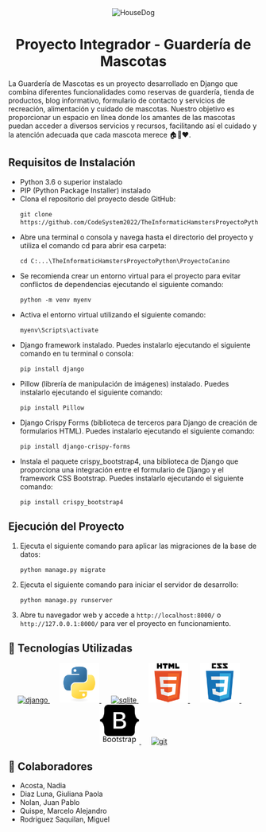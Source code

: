 <div align="center">
  <img src="https://i.pinimg.com/564x/91/aa/7a/91aa7a7a03e62ae64a47a9e5f3f0d84f.jpg" alt="HouseDog" width="15%">
  <h1>Proyecto Integrador - Guardería de Mascotas</h1>
</div>
La Guardería de Mascotas es un proyecto desarrollado en Django que combina diferentes funcionalidades como reservas de guardería, tienda de productos, blog informativo, formulario de contacto y servicios de recreación, alimentación y cuidado de mascotas. Nuestro objetivo es proporcionar un espacio en línea donde los amantes de las mascotas puedan acceder a diversos servicios y recursos, facilitando así el cuidado y la atención adecuada que cada mascota merece 🏠🐶❤️.

<h2>Requisitos de Instalación</h2>
<ul>
    <li>Python 3.6 o superior instalado</li>
    <li>PIP (Python Package Installer) instalado</li>
    <li>Clona el repositorio del proyecto desde GitHub:
      <pre><code>git clone https://github.com/CodeSystem2022/TheInformaticHamstersProyectoPython.git</code></pre>
    </li>
    <li> Abre una terminal o consola y navega hasta el directorio del proyecto y utiliza el comando cd para abrir esa carpeta:
    <pre><code>cd C:...\TheInformaticHamstersProyectoPython\ProyectoCanino</code></pre>
    </li>
    <li>Se recomienda crear un entorno virtual para el proyecto para evitar conflictos de dependencias ejecutando el siguiente comando:
      <pre><code>python -m venv myenv</code></pre>
    </li>
    <li>Activa el entorno virtual utilizando el siguiente comando:
      <pre><code>myenv\Scripts\activate</code></pre>
    </li>
    <li>Django framework instalado. Puedes instalarlo ejecutando el siguiente comando en tu terminal o consola:
        <pre><code>pip install django</code></pre>
    </li>
    <li>Pillow (librería de manipulación de imágenes) instalado. Puedes instalarlo ejecutando el siguiente comando:
        <pre><code>pip install Pillow</code></pre>
    </li>
    <li>Django Crispy Forms (biblioteca de terceros para Django de creación de formularios HTML). Puedes instalarlo ejecutando el siguiente comando:
        <pre><code>pip install django-crispy-forms</code></pre>      
    </li>
      <li> Instala el paquete crispy_bootstrap4, una biblioteca de Django que proporciona una integración entre el formulario de Django y el framework CSS Bootstrap. Puedes instalarlo ejecutando el siguiente comando:
        <pre><code>pip install crispy_bootstrap4</code></pre>    
    </li>
  
</ul>

<h2>Ejecución del Proyecto</h2>
<ol>
    <li>Ejecuta el siguiente comando para aplicar las migraciones de la base de datos:
        <pre><code>python manage.py migrate</code></pre>
    </li>
    <li>Ejecuta el siguiente comando para iniciar el servidor de desarrollo:
        <pre><code>python manage.py runserver</code></pre>
    </li>
    <li>Abre tu navegador web y accede a <code>http://localhost:8000/</code> o <code>http://127.0.0.1:8000/</code>
        para ver el proyecto en funcionamiento.</li>
</ol>

## 🚀 Tecnologías Utilizadas

<p align="center">
  <a href="https://www.djangoproject.com/" target="_blank" rel="noreferrer">
    <img src="https://cdn.worldvectorlogo.com/logos/django.svg" alt="django" width="80" height="80"/>
  </a>
  &nbsp;&nbsp;&nbsp;&nbsp;
  <a href="https://www.python.org" target="_blank" rel="noreferrer">
    <img src="https://raw.githubusercontent.com/devicons/devicon/master/icons/python/python-original.svg" alt="python" width="80" height="80"/>
  </a>
  &nbsp;&nbsp;&nbsp;&nbsp;
  <a href="https://sqlite.org/index.html" target="_blank" rel="noreferrer">
    <img src="https://cdn.icon-icons.com/icons2/2107/PNG/512/file_type_sqlite_icon_130153.png" alt="sqlite" width="80" height="80"/>
  </a>
  &nbsp;&nbsp;&nbsp;&nbsp;
  <a href="https://www.w3.org/html/" target="_blank" rel="noreferrer">
    <img src="https://raw.githubusercontent.com/devicons/devicon/master/icons/html5/html5-original-wordmark.svg" alt="html5" width="80" height="80"/>
  </a>
  &nbsp;&nbsp;&nbsp;&nbsp;
  <a href="https://raw.githubusercontent.com/devicons/devicon/master/icons/css3/css3-original-wordmark.svg" target="_blank" rel="noreferrer">
    <img src="https://raw.githubusercontent.com/devicons/devicon/master/icons/css3/css3-original-wordmark.svg" alt="css3" width="80" height="80"/>
  </a>
  &nbsp;&nbsp;&nbsp;&nbsp;
  <a href="https://getbootstrap.com" target="_blank" rel="noreferrer">
    <img src="https://raw.githubusercontent.com/devicons/devicon/master/icons/bootstrap/bootstrap-plain-wordmark.svg" alt="bootstrap" width="80" height="80"/>
  </a>
  &nbsp;&nbsp;&nbsp;&nbsp;
  <a href="https://git-scm.com/" target="_blank" rel="noreferrer">
    <img src="https://www.vectorlogo.zone/logos/git-scm/git-scm-icon.svg" alt="git" width="80" height="80"/>
  </a>
</p>


<h2> 👯 Colaboradores </h2>
<ul>
    <li>Acosta, Nadia </li>
    <li>Diaz Luna, Giuliana Paola</li>
    <li>Nolan, Juan Pablo</li>
    <li>Quispe, Marcelo Alejandro</li>
    <li>Rodriguez Saquilan, Miguel</li>
</ul>
